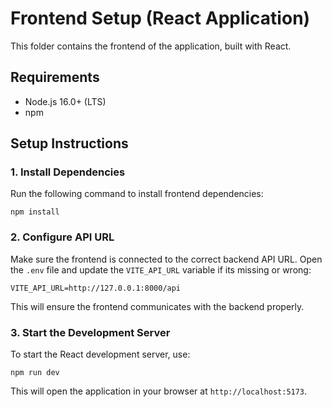 # Frontend Setup (React Application)

This folder contains the frontend of the application, built with React.

## Requirements

- Node.js 16.0+ (LTS)
- npm

## Setup Instructions

### 1\. Install Dependencies

Run the following command to install frontend dependencies:

`npm install`

### 2\. Configure API URL

Make sure the frontend is connected to the correct backend API URL. Open the `.env` file and update the `VITE_API_URL` variable if its missing or wrong:

`VITE_API_URL=http://127.0.0.1:8000/api`

This will ensure the frontend communicates with the backend properly.

### 3\. Start the Development Server

To start the React development server, use:

`npm run dev`

This will open the application in your browser at `http://localhost:5173`.
